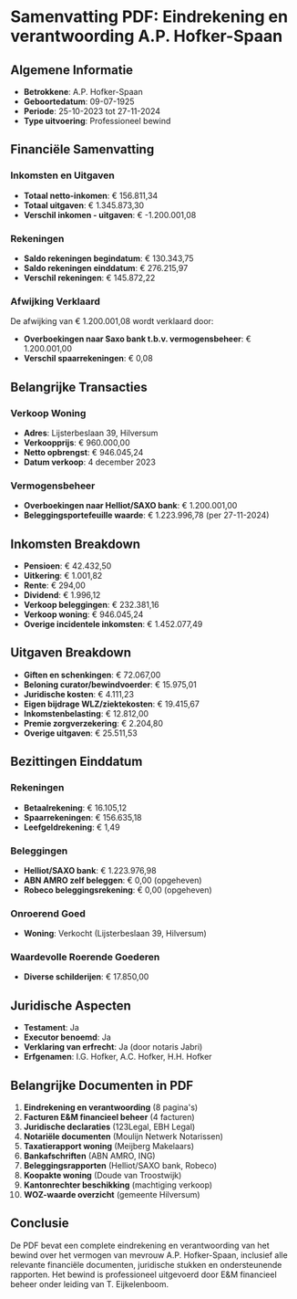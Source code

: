 # Samenvatting PDF: Eindrekening en verantwoording A.P. Hofker-Spaan

## Algemene Informatie
- **Betrokkene**: A.P. Hofker-Spaan
- **Geboortedatum**: 09-07-1925
- **Periode**: 25-10-2023 tot 27-11-2024
- **Type uitvoering**: Professioneel bewind

## Financiële Samenvatting

### Inkomsten en Uitgaven
- **Totaal netto-inkomen**: € 156.811,34
- **Totaal uitgaven**: € 1.345.873,30
- **Verschil inkomen - uitgaven**: € -1.200.001,08

### Rekeningen
- **Saldo rekeningen begindatum**: € 130.343,75
- **Saldo rekeningen einddatum**: € 276.215,97
- **Verschil rekeningen**: € 145.872,22

### Afwijking Verklaard
De afwijking van € 1.200.001,08 wordt verklaard door:
- **Overboekingen naar Saxo bank t.b.v. vermogensbeheer**: € 1.200.001,00
- **Verschil spaarrekeningen**: € 0,08

## Belangrijke Transacties

### Verkoop Woning
- **Adres**: Lijsterbeslaan 39, Hilversum
- **Verkoopprijs**: € 960.000,00
- **Netto opbrengst**: € 946.045,24
- **Datum verkoop**: 4 december 2023

### Vermogensbeheer
- **Overboekingen naar Helliot/SAXO bank**: € 1.200.001,00
- **Beleggingsportefeuille waarde**: € 1.223.996,78 (per 27-11-2024)

## Inkomsten Breakdown
- **Pensioen**: € 42.432,50
- **Uitkering**: € 1.001,82
- **Rente**: € 294,00
- **Dividend**: € 1.996,12
- **Verkoop beleggingen**: € 232.381,16
- **Verkoop woning**: € 946.045,24
- **Overige incidentele inkomsten**: € 1.452.077,49

## Uitgaven Breakdown
- **Giften en schenkingen**: € 72.067,00
- **Beloning curator/bewindvoerder**: € 15.975,01
- **Juridische kosten**: € 4.111,23
- **Eigen bijdrage WLZ/ziektekosten**: € 19.415,67
- **Inkomstenbelasting**: € 12.812,00
- **Premie zorgverzekering**: € 2.204,80
- **Overige uitgaven**: € 25.511,53

## Bezittingen Einddatum

### Rekeningen
- **Betaalrekening**: € 16.105,12
- **Spaarrekeningen**: € 156.635,18
- **Leefgeldrekening**: € 1,49

### Beleggingen
- **Helliot/SAXO bank**: € 1.223.976,98
- **ABN AMRO zelf beleggen**: € 0,00 (opgeheven)
- **Robeco beleggingsrekening**: € 0,00 (opgeheven)

### Onroerend Goed
- **Woning**: Verkocht (Lijsterbeslaan 39, Hilversum)

### Waardevolle Roerende Goederen
- **Diverse schilderijen**: € 17.850,00

## Juridische Aspecten
- **Testament**: Ja
- **Executor benoemd**: Ja
- **Verklaring van erfrecht**: Ja (door notaris Jabri)
- **Erfgenamen**: I.G. Hofker, A.C. Hofker, H.H. Hofker

## Belangrijke Documenten in PDF
1. **Eindrekening en verantwoording** (8 pagina's)
2. **Facturen E&M financieel beheer** (4 facturen)
3. **Juridische declaraties** (123Legal, EBH Legal)
4. **Notariële documenten** (Moulijn Netwerk Notarissen)
5. **Taxatierapport woning** (Meijberg Makelaars)
6. **Bankafschriften** (ABN AMRO, ING)
7. **Beleggingsrapporten** (Helliot/SAXO bank, Robeco)
8. **Koopakte woning** (Doude van Troostwijk)
9. **Kantonrechter beschikking** (machtiging verkoop)
10. **WOZ-waarde overzicht** (gemeente Hilversum)

## Conclusie
De PDF bevat een complete eindrekening en verantwoording van het bewind over het vermogen van mevrouw A.P. Hofker-Spaan, inclusief alle relevante financiële documenten, juridische stukken en ondersteunende rapporten. Het bewind is professioneel uitgevoerd door E&M financieel beheer onder leiding van T. Eijkelenboom. 